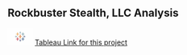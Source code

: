 ## **Rockbuster Stealth, LLC Analysis**

<img src="assets/tableau-logo.jpeg" alt="tableau logo" style="width: 50px; height: auto;"> [Tableau Link for this project](https://public.tableau.com/app/profile/nancy.kolaski/viz/3_10RockbusterPresentation_17134027032480/Story-noheading)


